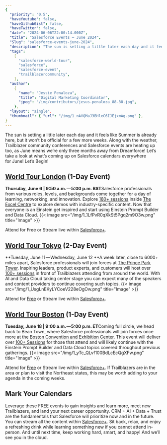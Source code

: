 ```yaml
---
{
  "priority": "0.5",
  "haveYoutube": false,
  "haveGithubGist": false,
  "haveTwitter": false,
  "date": "2024-06-06T22:00:14.000Z",
  "title": "Salesforce Events — June 2024",
  "Slug": "salesforce-events-june-2024",
  "description": "The sun is setting a little later each day and it feels like Summer is already here, but it won’t be official for a few more weeks. Along with the weather, Trailblazer community conferences and Salesforce events are heating up too, as June means we’re only three months away from Dreamforce!.",
  "tags":
    [
      "salesforce-world-tour",
      "salesforce",
      "salesforce-event",
      "trailblazercommunity",
    ],
  "author":
    {
      "name": "Jessie Penaloza",
      "title": "Digital Marketing Coordinator",
      "jpeg": "/img/contributors/jesus-penaloza_88-88.jpg",
    },
  "layout": "single",
  "thumbnail": { "url": "/img/1_nAVQMaJ3BHleC6IJEjxmAg.png" },
}
---
```


The sun is setting a little later each day and it feels like Summer is already here, but it won’t be official for a few more weeks. Along with the weather, Trailblazer community conferences and Salesforce events are heating up too, as June means we’re only three months away from Dreamforce!
Let’s take a look at what’s coming up on Salesforce calendars everywhere for June!
Let’s Begin!

## [World Tour London](https://www.salesforce.com/uk/events/world-tour-london/) (1-Day Event)

**Thursday, June 6 | 9:50 a.m. — 5:00 p.m. BST**Salesforce professionals from various roles, levels, and backgrounds come together for a day of learning, networking, and innovation. Explore [180+ sessions](https://reg.salesforce.com/flow/plus/wtlondon24/sessioncatalog/page/Catalog) inside [The Excel Centre](https://www.excel.london/) to explore demos with industry-specific content. Now that everyone is an Einstein get inspired and start using Einstein Prompt Builder and Data Cloud.
{{< image src="/img/1_1LfPvR0qXkSt5Pgq2m9O3w.png" title="Image" >}}

Attend for Free or Stream live within [Salesforce+](https://www.salesforce.com/plus/experience/world_tour_london_2024).

## [World Tour Tokyo](https://event.salesforce-japan.com/) (2-Day Event)

**Tuesday, June 11 — Wednesday, June 12 **A week later, close to 6000+ miles apart, Salesforce professionals will join forces at [The Prince Park Tower](https://www.princehotels.com/parktower/map-direction/). Inspiring leaders, product experts, and customers will host over [100+ sessions](https://event.salesforce-japan.com/swtt24/catalog) in front of Trailblazers attending from around the world. With AI and Data Cloud taking center stage you can expect many of the speakers and content providers to continue covering such topics.
{{< image src="/img/1_UsgLnEKyLYCoeV228eOgOw.png" title="Image" >}}

Attend for [Free](https://event.salesforce-japan.com/swtt24/begin/) or Stream live within [Salesforce+](https://www.salesforce.com/plus/experience/world_tour_tokyo_2024).

## [World Tour Boston](https://www.salesforce.com/events/world-tour/boston/) (1-Day Event)

**Tuesday, June 18 | 9:00 a.m. — 5:00 p.m. ET**Coming full circle, we head back to Bean Town, where Salesforce professionals will join forces once more at the [Boston Convention and Exhibition Center](https://www.signatureboston.com/bcec). This event will deliver over [100+ Sessions](https://reg.salesforce.com/flow/plus/wtboston24/sessioncatalog/page/Catalog) for those that attend and will likely continue with the Einstein Prompt Builder and Data Cloud topics covered throughout previous gatherings.
{{< image src="/img/1_yTc_QLvf100BdLcEcQgXFw.png" title="Image" >}}

Attend for [Free](https://reg.salesforce.com/flow/plus/wtboston24/reg/login) or Stream live within [Salesforce+](https://www.salesforce.com/plus/experience/world_tour_boston_2024). If Trailblazers are in the area or plan to visit the Northeast states, this may be worth adding to your agenda in the coming weeks.

## Mark Your Calendars

Leverage these FREE events to gain insights and learn more, meet new Trailblazers, and land your next career opportunity. CRM + AI + Data + Trust are the fundamentals that Salesforce will prioritize now and in the future.
You can stream all the content within [Salesforce+](https://www.salesforce.com/plus). Sit back, relax, and enjoy a refreshing drink while learning something new if you cannot attend in-person.
And until next time, keep working hard, smart, and happy! And we’ll see you in the cloud.
